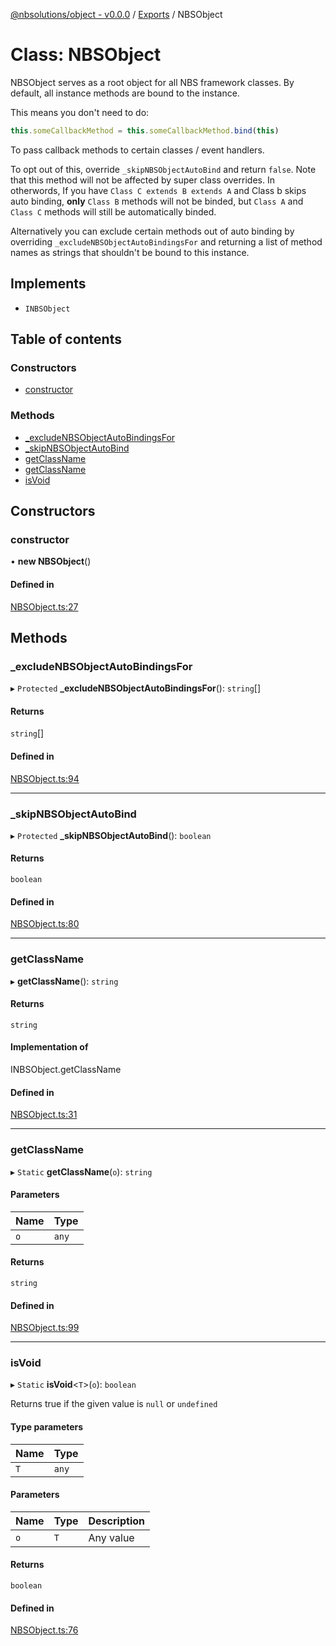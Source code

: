 [@nbsolutions/object - v0.0.0](../README.md) / [Exports](../modules.md) / NBSObject

# Class: NBSObject

NBSObject serves as a root object for all NBS framework
classes. By default, all instance methods are bound to the instance.

This means you don't need to do:

```typescript
this.someCallbackMethod = this.someCallbackMethod.bind(this)
```

To pass callback methods to certain classes / event handlers.

To opt out of this, override `_skipNBSObjectAutoBind` and return `false`.
Note that this method will not be affected by super class overrides. In otherwords,
If you have `Class C extends B extends A` and Class b skips auto binding,
**only** `Class B` methods will not be binded, but `Class A` and `Class C` methods
will still be automatically binded.

Alternatively you can exclude certain methods out of auto binding by
overriding `_excludeNBSObjectAutoBindingsFor` and returning a list of method names
as strings that shouldn't be bound to this instance.

## Implements

- `INBSObject`

## Table of contents

### Constructors

- [constructor](NBSObject.md#constructor)

### Methods

- [\_excludeNBSObjectAutoBindingsFor](NBSObject.md#_excludenbsobjectautobindingsfor)
- [\_skipNBSObjectAutoBind](NBSObject.md#_skipnbsobjectautobind)
- [getClassName](NBSObject.md#getclassname)
- [getClassName](NBSObject.md#getclassname-1)
- [isVoid](NBSObject.md#isvoid)

## Constructors

### constructor

• **new NBSObject**()

#### Defined in

[NBSObject.ts:27](https://github.com/nbsolutions-ca/object-js/blob/b4ba521/src/NBSObject.ts#L27)

## Methods

### \_excludeNBSObjectAutoBindingsFor

▸ `Protected` **_excludeNBSObjectAutoBindingsFor**(): `string`[]

#### Returns

`string`[]

#### Defined in

[NBSObject.ts:94](https://github.com/nbsolutions-ca/object-js/blob/b4ba521/src/NBSObject.ts#L94)

___

### \_skipNBSObjectAutoBind

▸ `Protected` **_skipNBSObjectAutoBind**(): `boolean`

#### Returns

`boolean`

#### Defined in

[NBSObject.ts:80](https://github.com/nbsolutions-ca/object-js/blob/b4ba521/src/NBSObject.ts#L80)

___

### getClassName

▸ **getClassName**(): `string`

#### Returns

`string`

#### Implementation of

INBSObject.getClassName

#### Defined in

[NBSObject.ts:31](https://github.com/nbsolutions-ca/object-js/blob/b4ba521/src/NBSObject.ts#L31)

___

### getClassName

▸ `Static` **getClassName**(`o`): `string`

#### Parameters

| Name | Type |
| :------ | :------ |
| `o` | `any` |

#### Returns

`string`

#### Defined in

[NBSObject.ts:99](https://github.com/nbsolutions-ca/object-js/blob/b4ba521/src/NBSObject.ts#L99)

___

### isVoid

▸ `Static` **isVoid**<`T`\>(`o`): `boolean`

Returns true if the given value is `null` or `undefined`

#### Type parameters

| Name | Type |
| :------ | :------ |
| `T` | `any` |

#### Parameters

| Name | Type | Description |
| :------ | :------ | :------ |
| `o` | `T` | Any value |

#### Returns

`boolean`

#### Defined in

[NBSObject.ts:76](https://github.com/nbsolutions-ca/object-js/blob/b4ba521/src/NBSObject.ts#L76)
